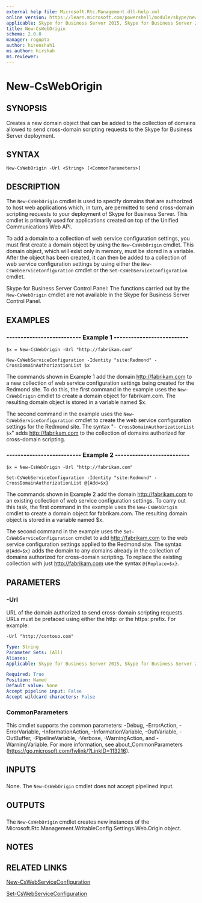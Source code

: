 ```yaml
---
external help file: Microsoft.Rtc.Management.dll-help.xml
online version: https://learn.microsoft.com/powershell/module/skype/new-csweborigin
applicable: Skype for Business Server 2015, Skype for Business Server 2019
title: New-CsWebOrigin
schema: 2.0.0
manager: rogupta
author: hirenshah1
ms.author: hirshah
ms.reviewer:
---
```


# New-CsWebOrigin

## SYNOPSIS
Creates a new domain object that can be added to the collection of domains allowed to send cross-domain scripting requests to the Skype for Business Server deployment.

## SYNTAX

```
New-CsWebOrigin -Url <String> [<CommonParameters>]
```

## DESCRIPTION
The `New-CsWebOrigin` cmdlet is used to specify domains that are authorized to host web applications which, in turn, are permitted to send cross-domain scripting requests to your deployment of Skype for Business Server.
This cmdlet is primarily used for applications created on top of the Unified Communications Web API.

To add a domain to a collection of web service configuration settings, you must first create a domain object by using the `New-CsWebOrigin` cmdlet.
This domain object, which will exist only in memory, must be stored in a variable.
After the object has been created, it can then be added to a collection of web service configuration settings by using either the `New-CsWebServiceConfiguration` cmdlet or the `Set-CsWebServiceConfiguration` cmdlet.

Skype for Business Server Control Panel: The functions carried out by the `New-CsWebOrigin` cmdlet are not available in the Skype for Business Server Control Panel.

## EXAMPLES

### -------------------------- Example 1 --------------------------
```
$x = New-CsWebOrigin -Url "http://fabrikam.com"

New-CsWebServiceConfiguration -Identity "site:Redmond" - CrossDomainAuthorizationList $x
```

The commands shown in Example 1 add the domain http://fabrikam.com to a new collection of web service configuration settings being created for the Redmond site.
To do this, the first command in the example uses the `New-CsWebOrigin` cmdlet to create a domain object for fabrikam.com.
The resulting domain object is stored in a variable named $x.

The second command in the example uses the `New-CsWebServiceConfiguration` cmdlet to create the web service configuration settings for the Redmond site.
The syntax "`- CrossDomainAuthorizationList $x`" adds http://fabrikam.com to the collection of domains authorized for cross-domain scripting.


### -------------------------- Example 2 --------------------------
```
$x = New-CsWebOrigin -Url "http://fabrikam.com"

Set-CsWebServiceConfiguration -Identity "site:Redmond" - CrossDomainAuthorizationList @{Add=$x}
```

The commands shown in Example 2 add the domain http://fabrikam.com to an existing collection of web service configuration settings.
To carry out this task, the first command in the example uses the `New-CsWebOrigin` cmdlet to create a domain object for fabrikam.com.
The resulting domain object is stored in a variable named $x.

The second command in the example uses the `Set-CsWebServiceConfiguration` cmdlet to add http://fabrikam.com to the web service configuration settings applied to the Redmond site.
The syntax `@{Add=$x}` adds the domain to any domains already in the collection of domains authorized for cross-domain scripting.
To replace the existing collection with just http://fabrikam.com use the syntax `@{Replace=$x}`.


## PARAMETERS

### -Url
URL of the domain authorized to send cross-domain scripting requests.
URLs must be prefaced using either the http: or the https: prefix.
For example:

`-Url "http://contoso.com"`

```yaml
Type: String
Parameter Sets: (All)
Aliases: 
Applicable: Skype for Business Server 2015, Skype for Business Server 2019

Required: True
Position: Named
Default value: None
Accept pipeline input: False
Accept wildcard characters: False
```

### CommonParameters
This cmdlet supports the common parameters: -Debug, -ErrorAction, -ErrorVariable, -InformationAction, -InformationVariable, -OutVariable, -OutBuffer, -PipelineVariable, -Verbose, -WarningAction, and -WarningVariable. For more information, see about_CommonParameters (https://go.microsoft.com/fwlink/?LinkID=113216).

## INPUTS

###  
None.
The `New-CsWebOrigin` cmdlet does not accept pipelined input.

## OUTPUTS

###  
The `New-CsWebOrigin` cmdlet creates new instances of the Microsoft.Rtc.Management.WritableConfig.Settings.Web.Origin object.

## NOTES

## RELATED LINKS

[New-CsWebServiceConfiguration](New-CsWebServiceConfiguration.md)

[Set-CsWebServiceConfiguration](Set-CsWebServiceConfiguration.md)
